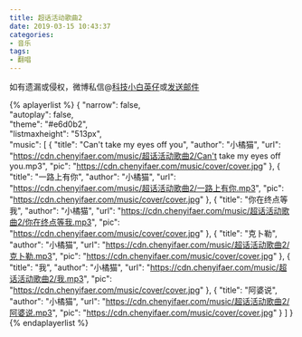 ```yaml
---
title: 超话活动歌曲2
date: 2019-03-15 10:43:37
categories:
- 音乐
tags:
- 翻唱
---
```


如有遗漏或侵权，微博私信@<a href="https://weibo.com/kjxbyz" target="_blank">科技小白英仔</a>或<a href="mailto:me@chenyifaer.com" target="_blank">发送邮件</a>

{% aplayerlist %}
{
    "narrow": false,                          
    "autoplay": false,                         
    "theme": "#e6d0b2",	  
    "listmaxheight": "513px",                    
    "music": [
        {
            "title": "Can't take my eyes off you",
            "author": "小橘猫",
            "url": "https://cdn.chenyifaer.com/music/超话活动歌曲2/Can't take my eyes off you.mp3",
            "pic": "https://cdn.chenyifaer.com/music/cover/cover.jpg"
        },
        {
            "title": "一路上有你",
            "author": "小橘猫",
            "url": "https://cdn.chenyifaer.com/music/超话活动歌曲2/一路上有你.mp3",
            "pic": "https://cdn.chenyifaer.com/music/cover/cover.jpg"
        },
        {
            "title": "你在终点等我",
            "author": "小橘猫",
            "url": "https://cdn.chenyifaer.com/music/超话活动歌曲2/你在终点等我.mp3",
            "pic": "https://cdn.chenyifaer.com/music/cover/cover.jpg"
        },
        {
            "title": "克卜勒",
            "author": "小橘猫",
            "url": "https://cdn.chenyifaer.com/music/超话活动歌曲2/克卜勒.mp3",
            "pic": "https://cdn.chenyifaer.com/music/cover/cover.jpg"
        },
        {
            "title": "我",
            "author": "小橘猫",
            "url": "https://cdn.chenyifaer.com/music/超话活动歌曲2/我.mp3",
            "pic": "https://cdn.chenyifaer.com/music/cover/cover.jpg"
        },
        {
            "title": "阿婆说",
            "author": "小橘猫",
            "url": "https://cdn.chenyifaer.com/music/超话活动歌曲2/阿婆说.mp3",
            "pic": "https://cdn.chenyifaer.com/music/cover/cover.jpg"
        }
    ]
}
{% endaplayerlist %}
